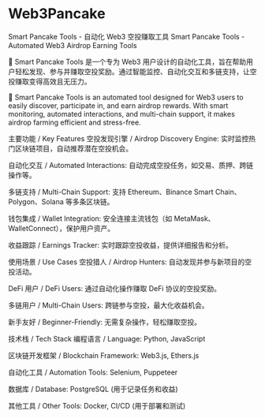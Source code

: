 # Web3Pancake
Smart Pancake Tools - 自动化 Web3 空投赚取工具
Smart Pancake Tools - Automated Web3 Airdrop Earning Tools

🚀 Smart Pancake Tools 是一个专为 Web3 用户设计的自动化工具，旨在帮助用户轻松发现、参与并赚取空投奖励。通过智能监控、自动化交互和多链支持，让空投赚取变得高效且无压力。

🚀 Smart Pancake Tools is an automated tool designed for Web3 users to easily discover, participate in, and earn airdrop rewards. With smart monitoring, automated interactions, and multi-chain support, it makes airdrop farming efficient and stress-free.

主要功能 / Key Features
空投发现引擎 / Airdrop Discovery Engine: 实时监控热门区块链项目，自动推荐潜在空投机会。

自动化交互 / Automated Interactions: 自动完成空投任务，如交易、质押、跨链操作等。

多链支持 / Multi-Chain Support: 支持 Ethereum、Binance Smart Chain、Polygon、Solana 等多条区块链。

钱包集成 / Wallet Integration: 安全连接主流钱包（如 MetaMask、WalletConnect），保护用户资产。

收益跟踪 / Earnings Tracker: 实时跟踪空投收益，提供详细报告和分析。

使用场景 / Use Cases
空投猎人 / Airdrop Hunters: 自动发现并参与新项目的空投活动。

DeFi 用户 / DeFi Users: 通过自动化操作赚取 DeFi 协议的空投奖励。

多链用户 / Multi-Chain Users: 跨链参与空投，最大化收益机会。

新手友好 / Beginner-Friendly: 无需复杂操作，轻松赚取空投。

技术栈 / Tech Stack
编程语言 / Language: Python, JavaScript

区块链开发框架 / Blockchain Framework: Web3.js, Ethers.js

自动化工具 / Automation Tools: Selenium, Puppeteer

数据库 / Database: PostgreSQL (用于记录任务和收益)

其他工具 / Other Tools: Docker, CI/CD (用于部署和测试)
